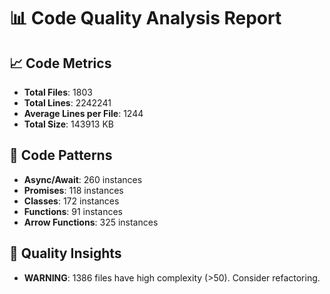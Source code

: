 # 📊 Code Quality Analysis Report

## 📈 Code Metrics

- **Total Files**: 1803
- **Total Lines**: 2242241
- **Average Lines per File**: 1244
- **Total Size**: 143913 KB

## 🧠 Code Patterns

- **Async/Await**: 260 instances
- **Promises**: 118 instances
- **Classes**: 172 instances
- **Functions**: 91 instances
- **Arrow Functions**: 325 instances

## 🎯 Quality Insights

- **WARNING**: 1386 files have high complexity (>50). Consider refactoring.
